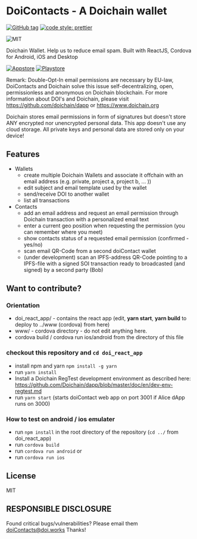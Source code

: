 # DoiContacts - A Doichain wallet 

[![GitHub tag](https://img.shields.io/badge/dynamic/json.svg?url=https://raw.githubusercontent.com/inspiraluna/doiContacts/master/package.json&query=$.version&label=Version)](https://github.com/inspiraluna/doiContacts)
[![code style: prettier](https://img.shields.io/badge/code_style-prettier-ff69b4.svg?style=flat-square)](https://github.com/prettier/prettier)

![MIT](https://img.shields.io/github/license/inspiraluna/doiContacts.svg)

Doichain Wallet. 
Help us to reduce email spam.
Built with ReactJS, Cordova for Android, iOS and Desktop

[![Appstore](https://raw.githubusercontent.com/inspiraluna/doiContacts/master/doc/images/app-store-badge.svg)](https://apps.apple.com/us/app/doi-contacts/id1484393443)
[![Playstore](https://raw.githubusercontent.com/inspiraluna/doiContacts/master/doc/images/play-store-badge.svg)](https://play.google.com/store/apps/details?id=org.doichain.contacts.app)


Remark: Double-Opt-In email permissions are necessary by EU-law, DoiContacts and Doichain solve this issue self-decentralizing, open, permissionless and anonymous on Doichain blockchain. For more information about DOI's and Doichain, please visit https://github.com/doichain/dapp or https://www.doichain.org

Doichain stores email permissions in form of signatures but doesn't store ANY encrypted nor unencrypted personal data.
This app doesn't use any cloud storage. All private keys and personal data are stored only on your device!

## Features
- Wallets
    - create multiple Doichain Wallets and associate it offchain with an email address (e.g. private, project a, project b, ... ))
    - edit subject and email template used by the wallet
    - send/receive DOI to another wallet
    - list all transactions
- Contacts
    - add an email address and request an email permission through Doichain transaction with a personalized email text
    - enter a current geo position when requesting the permission (you can remember where you meet)
    - show contacts status of a requested email permission (confirmed - yes/no)
    - scan email QR-Code from a second doiContact wallet
    - (under development) scan an IPFS-address QR-Code pointing to a IPFS-file with a signed SOI transaction ready to broadcasted (and signed) by a second party (Bob)

## Want to contribute?

### Orientation
- doi_react_app/ - contains the react app (edit, **yarn start**, **yarn build** to deploy to ../www (cordova) from here)
- www/ - cordova directory - do not edit anything here.
- cordova build / cordova run ios/android from the directory of this file

### checkout this repository and ```cd doi_react_app```
- install npm and yarn ```npm install -g yarn```
- run ```yarn install```
- Install a Doichain RegTest development environment as described here: https://github.com/Doichain/dapp/blob/master/doc/en/dev-env-regtest.md 
- run ```yarn start``` (starts doiContact web app on port 3001 if Alice dApp runs on 3000)

### How to test on android / ios emulater
- run ```npm install``` in the root directory of the repository (```cd ../``` from doi_react_app)
- run ```cordova build```
- run ```cordova run android``` or
- run ```cordova run ios```

## License
MIT

## RESPONSIBLE DISCLOSURE
Found critical bugs/vulnerabilities? Please email them doiContacts@doi.works Thanks!
